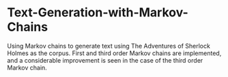 # Text-Generation-with-Markov-Chains
Using Markov chains to generate text using The Adventures of Sherlock Holmes as the corpus. First and third order Markov chains are implemented, and a considerable improvement is seen in the case of the third order Markov chain.
